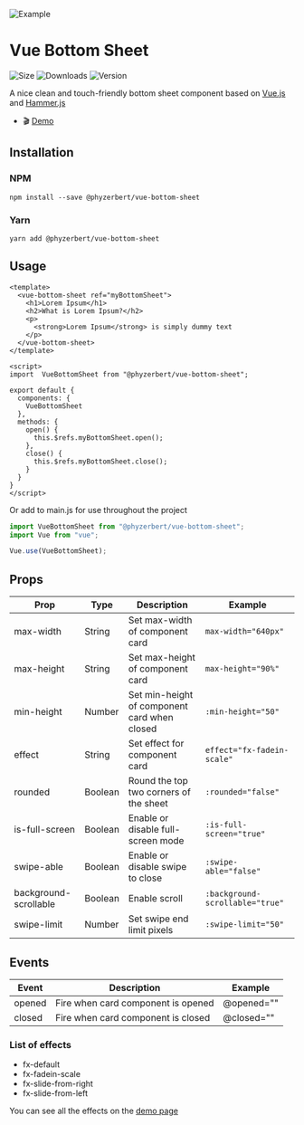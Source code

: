 ![Example](https://anyprinter.ru/logo.jpg)

# Vue Bottom Sheet
![Size](https://img.shields.io/bundlephobia/minzip/@phyzerbert/vue-bottom-sheet)
![Downloads](https://img.shields.io/npm/dt/@phyzerbert/vue-bottom-sheet)
![Version](https://img.shields.io/npm/v/@phyzerbert/vue-bottom-sheet)

A nice clean and touch-friendly bottom sheet component based on [Vue.js](https://vuejs.org/) and [Hammer.js](https://hammerjs.github.io/)

 - :clapper: [Demo](https://phyzerbert.github.io/vue-bottom-sheet-demo/)

## Installation

### NPM

`npm install --save @phyzerbert/vue-bottom-sheet`

### Yarn

`yarn add @phyzerbert/vue-bottom-sheet`

## Usage

```vue
<template>
  <vue-bottom-sheet ref="myBottomSheet">
    <h1>Lorem Ipsum</h1>
    <h2>What is Lorem Ipsum?</h2>
    <p>
      <strong>Lorem Ipsum</strong> is simply dummy text
    </p>
  </vue-bottom-sheet>
</template>

<script>
import  VueBottomSheet from "@phyzerbert/vue-bottom-sheet";

export default {
  components: {
    VueBottomSheet
  },
  methods: {
    open() {
      this.$refs.myBottomSheet.open();
    },
    close() {
      this.$refs.myBottomSheet.close();
    }
  }
}
</script>
```

Or add to main.js for use throughout the project
```js
import VueBottomSheet from "@phyzerbert/vue-bottom-sheet";
import Vue from "vue";

Vue.use(VueBottomSheet);
```

## Props

| Prop  | Type | Description | Example |
| ------------- | ------------- | ------------- | ------------- |
| max-width  | String  | Set max-width of component card  | `max-width="640px"` |
| max-height  | String  | Set max-height of component card  | `max-height="90%"` |
| min-height  | Number  | Set min-height of component card when closed  | `:min-height="50"` |
| effect  | String  | Set effect for component card  | `effect="fx-fadein-scale"` |
| rounded  | Boolean  | Round the top two corners of the sheet  | `:rounded="false"` |
| is-full-screen  | Boolean  | Enable or disable full-screen mode  | `:is-full-screen="true"` |
| swipe-able  | Boolean  | Enable or disable swipe to close | `:swipe-able="false"` |
| background-scrollable  | Boolean  | Enable scroll | `:background-scrollable="true"` |
| swipe-limit  | Number  | Set swipe end limit pixels  | `:swipe-limit="50"` |

## Events

| Event  | Description | Example |
| ------------- | ------------- | ------------- |
| opened  | Fire when card component is opened  | @opened="" |
| closed  | Fire when card component is closed  | @closed="" |

### List of effects

- fx-default
- fx-fadein-scale
- fx-slide-from-right
- fx-slide-from-left

You can see all the effects on the [demo page](https://phyzerbert.github.io/vue-bottom-sheet-demo/)
